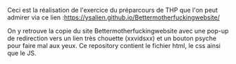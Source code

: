 Ceci est la réalisation de l'exercice du préparcours de THP que l'on peut admirer via ce lien :https://ysalien.github.io/Bettermotherfuckingwebsite/

On y retrouve la copie du site Bettermotherfuckingwebsite avec une pop-up de redirection vers un lien très chouette (xxvidsxx) et un bouton psyche pour faire mal aux yeux.
Ce repository contient le fichier html, le css ainsi que le JS.

